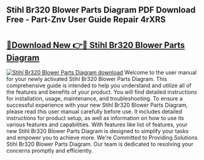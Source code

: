 ## Stihl Br320 Blower Parts Diagram PDF Download Free - Part-Znv User Guide Repair 4rXRS

# <h2><a href="http://dfs4hjf.blite.top/?on=Stihl+Br320+Blower+Parts+Diagram">🔗Download New 👉🔴 Stihl Br320 Blower Parts Diagram</a></h2>

[![Stihl Br320 Blower Parts Diagram download](https://i.imgur.com/lujVjoI.png)](http://dfs4hjf.blite.top/?on=Stihl+Br320+Blower+Parts+Diagram)
Welcome to the user manual for your newly activated Stihl Br320 Blower Parts Diagram. This comprehensive guide is intended to help you understand and utilize all of the features and benefits of your product. You will find detailed instructions for installation, usage, maintenance, and troubleshooting. To ensure a successful experience with your new Stihl Br320 Blower Parts Diagram, please read this user manual carefully before use. It includes detailed instructions for product setup, as well as information on how to use its various features and capabilities. With features like list of features, your new Stihl Br320 Blower Parts Diagram is designed to simplify your tasks and empower you to achieve more. We're Committed to Providing Solutions Stihl Br320 Blower Parts Diagram. Our team is dedicated to resolving your concerns promptly and efficiently.
